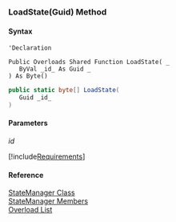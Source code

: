 ﻿### LoadState(Guid) Method

#### Syntax

```vbnet
'Declaration

Public Overloads Shared Function LoadState( _
   ByVal _id_ As Guid _
) As Byte()
```

```csharp
public static byte[] LoadState( 
   Guid _id_
)
```

#### Parameters

_id_

[!include[Requirements](../partials/requirements.md)]

#### Reference

[StateManager Class](FChoice.Common~FChoice.Common.State.StateManager.md)  
[StateManager Members](FChoice.Common~FChoice.Common.State.StateManager_members.md)  
[Overload List](FChoice.Common~FChoice.Common.State.StateManager~LoadState.md)